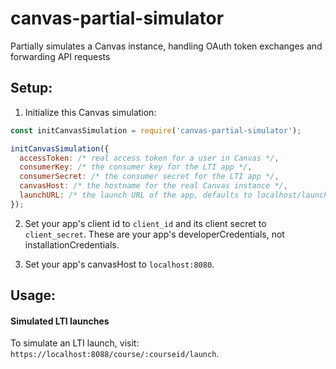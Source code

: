 # canvas-partial-simulator
Partially simulates a Canvas instance, handling OAuth token exchanges and forwarding API requests

## Setup:

1. Initialize this Canvas simulation:

```js
const initCanvasSimulation = require('canvas-partial-simulator');

initCanvasSimulation({
  accessToken: /* real access token for a user in Canvas */,
  consumerKey: /* the consumer key for the LTI app */,
  consumerSecret: /* the consumer secret for the LTI app */,
  canvasHost: /* the hostname for the real Canvas instance */,
  launchURL: /* the launch URL of the app, defaults to localhost/launch */,
});
```

2. Set your app's client id to `client_id` and its client secret to `client_secret`. These are your app's developerCredentials, not installationCredentials.

3. Set your app's canvasHost to `localhost:8080`.

## Usage:

#### Simulated LTI launches

To simulate an LTI launch, visit: `https://localhost:8088/course/:courseid/launch`.
